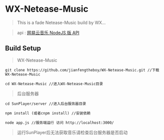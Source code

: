 # WX-Netease-Music

> This is a fade Netease-Music build by WX...

> api : [网易云音乐 NodeJS 版 API](https://binaryify.github.io/NeteaseCloudMusicApi)

## Build Setup

> WX-Netease-Music

```
git clone https://github.com/jianfengtheboy/WX-Netease-Music.git //下载WX-Netease-Music

cd WX-Netease-Music //进入WX-Netease-Music目录
```

> 后台服务器

```
cd SunPlayer/server //进入后台服务器目录

npm install (或者cnpm install) //安装依赖

node app.js //服务端运行 访问 http://localhost:3000/
```

> 运行SunPlayer后无法获取音乐请检查后台服务器是否启动